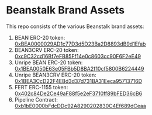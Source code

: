# Beanstalk Brand Assets

This repo consists of the various Beanstalk brand assets:

1. BEAN ERC-20 token: [0xBEA0000029AD1c77D3d5D23Ba2D8893dB9d1Efab](https://etherscan.io/token/0xBEA0000029AD1c77D3d5D23Ba2D8893dB9d1Efab)
2. BEAN3CRV ERC-20 token: [0xc9C32cd16Bf7eFB85Ff14e0c8603cc90F6F2eE49](https://etherscan.io/token/0xc9C32cd16Bf7eFB85Ff14e0c8603cc90F6F2eE49)
3. Unripe BEAN ERC-20 token: [0x1BEA0050E63e05FBb5D8BA2f10cf5800B6224449](https://etherscan.io/token/0x1BEA0050E63e05FBb5D8BA2f10cf5800B6224449)
4. Unripe BEAN3CRV ERC-20 token: [0x1BEA3CcD22F4EBd3d37d731BA31Eeca95713716D](https://etherscan.io/token/0x1BEA3CcD22F4EBd3d37d731BA31Eeca95713716D)
5. FERT ERC-1155 token: [0x402c84De2Ce49aF88f5e2eF3710ff89bFED36cB6](https://etherscan.io/address/0x402c84de2ce49af88f5e2ef3710ff89bfed36cb6)
6. Pipeline Contract: [0xb1bE0000bFdcDDc92A8290202830C4Ef689dCeaa](https://etherscan.io/address/0xb1bE0000bFdcDDc92A8290202830C4Ef689dCeaa)
